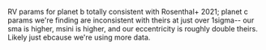 RV params for planet b totally consistent with Rosenthal+ 2021; planet c params we're finding are
inconsistent with theirs at just over 1sigma-- our sma is higher, msini is higher, and our eccentricity
is roughly double theirs. Likely just ebcause we're using more data. 
